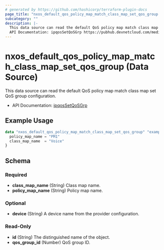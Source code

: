 ```yaml
---
# generated by https://github.com/hashicorp/terraform-plugin-docs
page_title: "nxos_default_qos_policy_map_match_class_map_set_qos_group Data Source - terraform-provider-nxos"
subcategory: ""
description: |-
  This data source can read the default QoS policy map match class map set QoS group configuration.
  API Documentation: ipqosSetQoSGrp https://pubhub.devnetcloud.com/media/dme-docs-10-2-2/docs/Qos/ipqos:SetQoSGrp/
---
```


# nxos_default_qos_policy_map_match_class_map_set_qos_group (Data Source)

This data source can read the default QoS policy map match class map set QoS group configuration.

- API Documentation: [ipqosSetQoSGrp](https://pubhub.devnetcloud.com/media/dme-docs-10-2-2/docs/Qos/ipqos:SetQoSGrp/)

## Example Usage

```terraform
data "nxos_default_qos_policy_map_match_class_map_set_qos_group" "example" {
  policy_map_name = "PM1"
  class_map_name  = "Voice"
}
```

<!-- schema generated by tfplugindocs -->
## Schema

### Required

- **class_map_name** (String) Class map name.
- **policy_map_name** (String) Policy map name.

### Optional

- **device** (String) A device name from the provider configuration.

### Read-Only

- **id** (String) The distinguished name of the object.
- **qos_group_id** (Number) QoS group ID.


